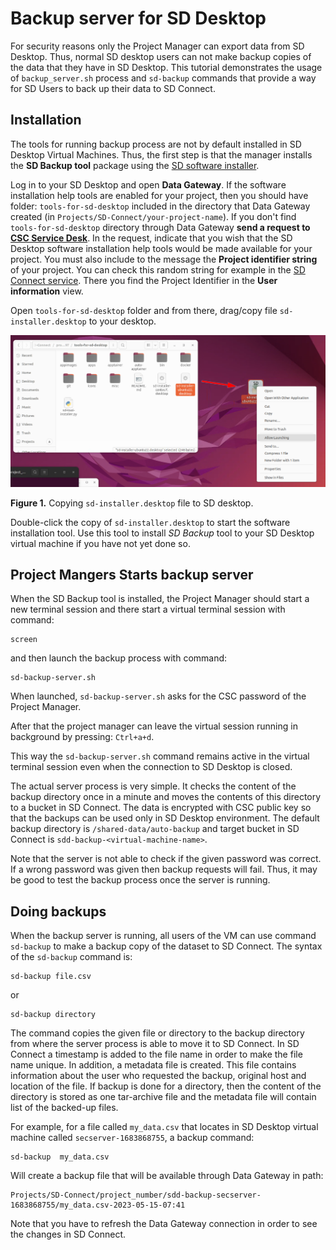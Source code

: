# Backup server for SD Desktop

For security reasons only the Project Manager can export data from SD Desktop. Thus, normal SD desktop users can not 
make backup copies of the data that they have in SD Desktop. This tutorial demonstrates the usage of `backup_server.sh` 
process and `sd-backup` commands that provide a way for SD Users to back up their data to SD Connect.

## Installation 

The tools for running backup process are not by default installed in SD Desktop Virtual Machines. Thus, the first step is that the 
manager installs the **SD Backup tool** package using the [SD software installer](./sd-software-installer.md). 

Log in to your SD Desktop and open **Data Gateway**. If the software installation help tools are enabled for your project, then you should have folder: 
`tools-for-sd-desktop` included in the directory that Data Gateway created (in `Projects/SD-Connect/your-project-name`). If you don't find `tools-for-sd-desktop` 
directory through Data Gateway **send a request to [CSC Service Desk](../../../support/contact.md)**. In the request, indicate that you wish that the SD Desktop software installation help tools would 
be made available for your project. You must also include to the message the **Project identifier string** of your project.
You can check this random string for example in the [SD Connect service](https://sd-connect.csc.fi). There you find the 
Project Identifier in the **User information** view.

Open `tools-for-sd-desktop` folder and from there, drag/copy file `sd-installer.desktop` to your desktop.

[![Installing-sd-installer](../images/desktop/sd-installer1.png)](../images/desktop/sd-installer1.png)

**Figure 1.** Copying `sd-installer.desktop` file to SD desktop.
 
Double-click the copy of `sd-installer.desktop` to start the software installation tool. Use this tool to install _SD Backup_ tool
to your SD Desktop virtual machine if you have not yet done so. 

## Project Mangers Starts backup server

When the SD Backup tool is installed, the Project Manager should start a new terminal session and there start a virtual terminal session with command:

```text
screen
```

and then launch the backup process with command:

```text
sd-backup-server.sh
```

When launched, `sd-backup-server.sh` asks for the CSC password of the Project Manager.

After that the project manager can leave the virtual session running in background by pressing:
`Ctrl+a+d`.

This way the `sd-backup-server.sh` command remains active in the virtual terminal session even when the connection to SD Desktop is closed.

The actual server process is very simple. It checks the content of the backup directory once in a minute and moves the contents of this directory 
to a bucket in SD Connect. The data is encrypted with CSC public key so that the backups can be used only in SD Desktop environment.
The default backup directory is `/shared-data/auto-backup` and target bucket in SD Connect is `sdd-backup-<virtual-machine-name>`. 

Note that the server is not able to check if the given password was correct. If a wrong password was given then backup requests will fail. 
Thus, it may be good to test the backup process once the server is running.

## Doing backups

When the backup server is running, all users of the VM can use command `sd-backup` to make a backup copy of the dataset to SD Connect.
The syntax of the `sd-backup` command is:

```text
sd-backup file.csv
```

or

```text
sd-backup directory
```

The command copies the given file or directory to the backup directory from where the server process is able to move it to SD Connect.
In SD Connect a timestamp is added to the file name in order to make the file name unique. In addition, a metadata file is
created. This file contains information about the user who requested the backup, original host and location of the file. If backup is done for 
a directory, then the content of the directory is stored as one tar-archive file and the metadata file will contain list of the backed-up files. 
 
For example, for a file called `my_data.csv` that locates in SD Desktop virtual machine called `secserver-1683868755`, a backup command:

```text
sd-backup  my_data.csv
```

Will create a backup file that will be available through Data Gateway in path:

```text
Projects/SD-Connect/project_number/sdd-backup-secserver-1683868755/my_data.csv-2023-05-15-07:41
```

Note that you have to refresh the Data Gateway connection in order to see the changes in SD Connect.

